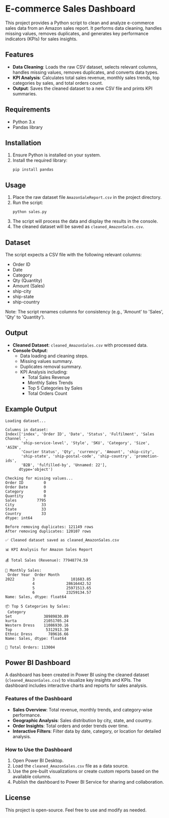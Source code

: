 # E-commerce Sales Dashboard

This project provides a Python script to clean and analyze e-commerce sales data from an Amazon sales report. It performs data cleaning, handles missing values, removes duplicates, and generates key performance indicators (KPIs) for sales insights.

## Features

- **Data Cleaning**: Loads the raw CSV dataset, selects relevant columns, handles missing values, removes duplicates, and converts data types.
- **KPI Analysis**: Calculates total sales revenue, monthly sales trends, top categories by sales, and total orders count.
- **Output**: Saves the cleaned dataset to a new CSV file and prints KPI summaries.

## Requirements

- Python 3.x
- Pandas library

## Installation

1. Ensure Python is installed on your system.
2. Install the required library:
   ```
   pip install pandas
   ```

## Usage

1. Place the raw dataset file `AmazonSaleReport.csv` in the project directory.
2. Run the script:
   ```
   python sales.py
   ```
3. The script will process the data and display the results in the console.
4. The cleaned dataset will be saved as `cleaned_AmazonSales.csv`.

## Dataset

The script expects a CSV file with the following relevant columns:
- Order ID
- Date
- Category
- Qty (Quantity)
- Amount (Sales)
- ship-city
- ship-state
- ship-country

Note: The script renames columns for consistency (e.g., 'Amount' to 'Sales', 'Qty' to 'Quantity').

## Output

- **Cleaned Dataset**: `cleaned_AmazonSales.csv` with processed data.
- **Console Output**:
  - Data loading and cleaning steps.
  - Missing values summary.
  - Duplicates removal summary.
  - KPI Analysis including:
    - Total Sales Revenue
    - Monthly Sales Trends
    - Top 5 Categories by Sales
    - Total Orders Count

## Example Output

```
Loading dataset...

Columns in dataset:
Index(['index', 'Order ID', 'Date', 'Status', 'Fulfilment', 'Sales Channel ',
       'ship-service-level', 'Style', 'SKU', 'Category', 'Size', 'ASIN',
       'Courier Status', 'Qty', 'currency', 'Amount', 'ship-city',
       'ship-state', 'ship-postal-code', 'ship-country', 'promotion-ids',
       'B2B', 'fulfilled-by', 'Unnamed: 22'],
      dtype='object')

Checking for missing values...
Order ID         0
Order Date       0
Category         0
Quantity         0
Sales         7795
City            33
State           33
Country         33
dtype: int64

Before removing duplicates: 121149 rows
After removing duplicates: 120107 rows

✅ Cleaned dataset saved as cleaned_AmazonSales.csv

📊 KPI Analysis for Amazon Sales Report

💰 Total Sales (Revenue): 77948774.59

📅 Monthly Sales:
 Order Year  Order Month
2022        3                101683.85
            4              28616442.52
            5              25971513.65
            6              23259134.57
Name: Sales, dtype: float64

📦 Top 5 Categories by Sales:
 Category
Set              38989830.89
kurta            21051705.24
Western Dress    11086930.16
Top               5312913.30
Ethnic Dress       789616.66
Name: Sales, dtype: float64

🛒 Total Orders: 113004
```

## Power BI Dashboard

A dashboard has been created in Power BI using the cleaned dataset (`cleaned_AmazonSales.csv`) to visualize key insights and KPIs. The dashboard includes interactive charts and reports for sales analysis.

### Features of the Dashboard

- **Sales Overview**: Total revenue, monthly trends, and category-wise performance.
- **Geographic Analysis**: Sales distribution by city, state, and country.
- **Order Insights**: Total orders and order trends over time.
- **Interactive Filters**: Filter data by date, category, or location for detailed analysis.

### How to Use the Dashboard

1. Open Power BI Desktop.
2. Load the `cleaned_AmazonSales.csv` file as a data source.
3. Use the pre-built visualizations or create custom reports based on the available columns.
4. Publish the dashboard to Power BI Service for sharing and collaboration.

## License

This project is open-source. Feel free to use and modify as needed.
